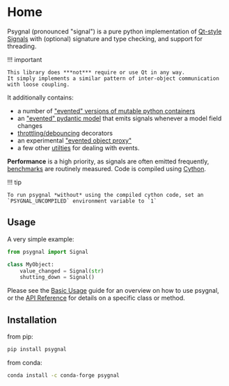 # Home

Psygnal (pronounced "signal") is a pure python implementation of
[Qt-style Signals](https://doc.qt.io/qt-5/signalsandslots.html) with
(optional) signature and type checking, and support for threading.

!!! important

    This library does ***not*** require or use Qt in any way.
    It simply implements a similar pattern of inter-object communication
    with loose coupling.

It additionally contains:
- a number of ["evented" versions of mutable python containers](API/containers.md)
- an ["evented" pydantic model](API/model.md) that emits signals whenever a model field changes
- [throttling/debouncing](API/throttler.md) decorators
- an experimental ["evented object proxy"](API/proxy.md)
- a few other [utilties](API/utilities.md) for dealing with events.

**Performance** is a high priority, as signals are often emitted frequently,
[benchmarks](https://www.talleylambert.com/psygnal/) are routinely measured.
Code is compiled using [Cython](https://cython.org/).


!!! tip

    To run psygnal *without* using the compiled cython code, set an
    `PSYGNAL_UNCOMPILED` environment variable to `1`

## Usage

A very simple example:

```python
from psygnal import Signal

class MyObject:
    value_changed = Signal(str)
    shutting_down = Signal()
```

Please see the [Basic Usage](usage) guide for an overview on how to use psygnal,
or the [API Reference](API) for details on a specific class or method.

## Installation

from pip:
```sh
pip install psygnal
```

from conda:
```sh
conda install -c conda-forge psygnal
```
